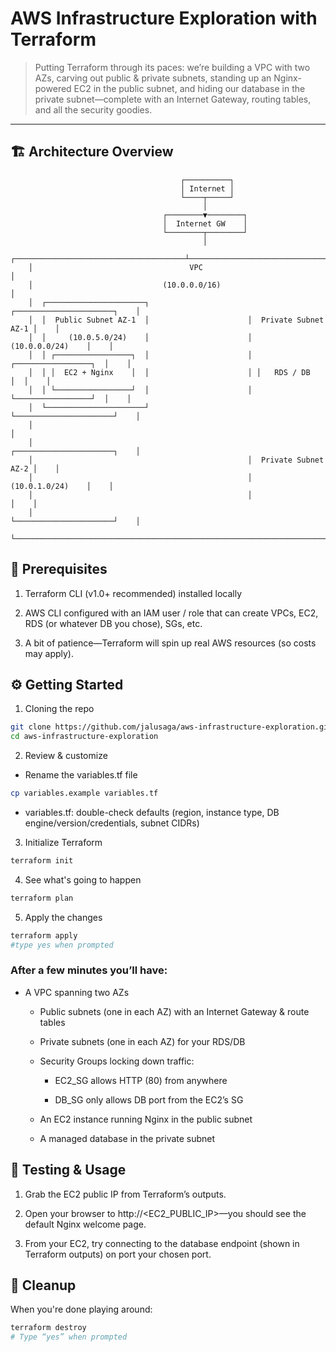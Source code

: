 # AWS Infrastructure Exploration with Terraform

> Putting Terraform through its paces: we’re building a VPC with two AZs, carving out public & private subnets, standing up an Nginx-powered EC2 in the public subnet, and hiding our database in the private subnet—complete with an Internet Gateway, routing tables, and all the security goodies.

---

## 🏗️ Architecture Overview

```text
                                      ┌──────────┐
                                      │ Internet │
                                      └────┬─────┘
                                           │
                                  ┌────────▼────────┐
                                  │  Internet GW    │
                                  └────────┬────────┘
                                           │
    ┌──────────────────────────────────────┴─────────────────────────────────────┐
    │                                   VPC                                      │
    │                             (10.0.0.0/16)                                  │
    │  ┌──────────────────────┐                      ┌──────────────────────┐    │
    │  │  Public Subnet AZ-1  │                      │  Private Subnet AZ-1 │    │
    │  │     (10.0.5.0/24)    │                      │     (10.0.0.0/24)    │    │
    │  │ ┌─────────────────┐  │                      │ ┌─────────────────┐  │    │
    │  │ │  EC2 + Nginx    │  │                      │ │   RDS / DB      │  │    │
    │  │ └─────────────────┘  │                      │ └─────────────────┘  │    │
    │  └──────────────────────┘                      └──────────────────────┘    │
    │                                                                            │
    │                                                ┌──────────────────────┐    │
    │                                                │  Private Subnet AZ-2 │    │
    │                                                │     (10.0.1.0/24)    │    │
    │                                                │                      │    │
    │                                                └──────────────────────┘    │
    └────────────────────────────────────────────────────────────────────────────┘
```

## 🔌 Prerequisites

1. Terraform CLI (v1.0+ recommended) installed locally

2. AWS CLI configured with an IAM user / role that can create VPCs, EC2, RDS (or whatever DB you chose), SGs, etc.

3. A bit of patience—Terraform will spin up real AWS resources (so costs may apply).

## ⚙️ Getting Started

1. Cloning the repo

```bash
git clone https://github.com/jalusaga/aws-infrastructure-exploration.git
cd aws-infrastructure-exploration
```

2. Review & customize

- Rename the variables.tf file

```bash
cp variables.example variables.tf
```

- variables.tf: double-check defaults (region, instance type, DB engine/version/credentials, subnet CIDRs)

3. Initialize Terraform

```bash
terraform init
```

4. See what's going to happen

```bash
terraform plan
```

5. Apply the changes

```bash
terraform apply
#type yes when prompted
```

### After a few minutes you’ll have:

- A VPC spanning two AZs

  - Public subnets (one in each AZ) with an Internet Gateway & route tables

  - Private subnets (one in each AZ) for your RDS/DB

  - Security Groups locking down traffic:

    - EC2_SG allows HTTP (80) from anywhere

    - DB_SG only allows DB port from the EC2’s SG

  - An EC2 instance running Nginx in the public subnet

  - A managed database in the private subnet

## 🚀 Testing & Usage

1. Grab the EC2 public IP from Terraform’s outputs.

2. Open your browser to http://<EC2_PUBLIC_IP>—you should see the default Nginx welcome page.

3. From your EC2, try connecting to the database endpoint (shown in Terraform outputs) on port your chosen port.

## 🧹 Cleanup

When you're done playing around:

```bash
terraform destroy
# Type “yes” when prompted
```
